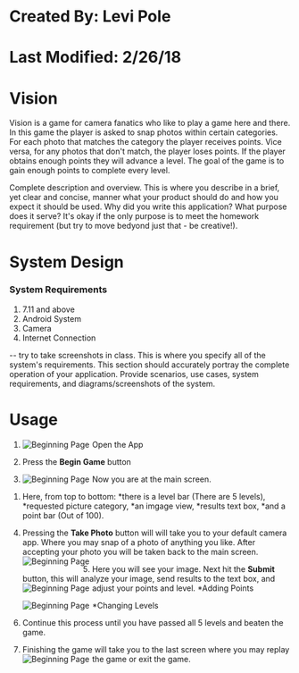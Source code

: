 # Created By: Levi Pole
# Last Modified: 2/26/18

Vision
======
Vision is a game for camera fanatics who like to play a game here and there. In this game the player is asked to snap photos within certain categories. For each photo that matches the category the player receives points. Vice versa, for any photos that don't match, the player loses points. If the player obtains enough points they will advance a level. The goal of the game is to gain enough points to complete every level. 


Complete description and overview.  This is where you describe in a brief, yet clear and concise, manner what your product should do and how you expect it should be used.  Why did you write this application?  What purpose does it serve?  It's okay if the only purpose is to meet the homework requirement (but try to move bedyond just that - be creative!).

System Design
=============

### System Requirements
1. 7.11 and above
2. Android System
3. Camera
4. Internet Connection

-- try to take screenshots in class. 
This is where you specify all of the system's requirements.  This section should accurately portray the complete operation of your application.  Provide scenarios, use cases, system requirements, and diagrams/screenshots of the system.

Usage
=====
1. Open the App
<img src="https://github.com/leviwp48/Teaching-MobileApps/blob/master/projects/project%203/source/CameraExample%20-%20Copy/Design%20Pictures/Open%20View.png"
     alt="Beginning Page"
     style="float: left; margin-right: 5px;" />
     
2. Press the **Begin Game** button

3. Now you are at the main screen. 
<img src="https://github.com/leviwp48/Teaching-MobileApps/blob/master/projects/project%203/source/CameraExample%20-%20Copy/Design%20Pictures/Game%20Layout.png"
     alt="Beginning Page"
     style="float: left; margin-right: 5px;" />
     
1) Here, from top to bottom: 
        *there is a level bar (There are 5 levels), 
        *requested picture category, 
        *an imgage view, 
        *results text box,
        *and a point bar (Out of 100). 
                                                           
4. Pressing the **Take Photo** button will will take you to your default camera app. Where you may snap of a photo of anything you like.    After accepting your photo you will be taken back to the main screen. 
<img src="https://github.com/leviwp48/Teaching-MobileApps/blob/master/projects/project%203/source/CameraExample%20-%20Copy/Design%20Pictures/Accept%20Image.png"
     alt="Beginning Page"
     style="float: left; margin-right: 5px;" />

5. Here you will see your image. Next hit the **Submit** button, this will analyze your image, send results to the text box, and adjust    your points and level. 
   *Adding Points 
   <img src="https://github.com/leviwp48/Teaching-MobileApps/blob/master/projects/project%203/source/CameraExample%20-%20Copy/Design%20Pictures/After%20Submit.png"
     alt="Beginning Page"
     style="float: left; margin-right: 5px;" />
    
   *Changing Levels 
   <img src="https://github.com/leviwp48/Teaching-MobileApps/blob/master/projects/project%203/source/CameraExample%20-%20Copy/Design%20Pictures/Level%20Change.png"
     alt="Beginning Page"
     style="float: left; margin-right: 5px;" />
   
6. Continue this process until you have passed all 5 levels and beaten the game. 
7. Finishing the game will take you to the last screen where you may replay the game or exit the game. 
 <img src="https://github.com/leviwp48/Teaching-MobileApps/blob/master/projects/project%203/source/CameraExample%20-%20Copy/Design%20Pictures/Final%20view.png"
     alt="Beginning Page"
     style="float: left; margin-right: 5px;" />

